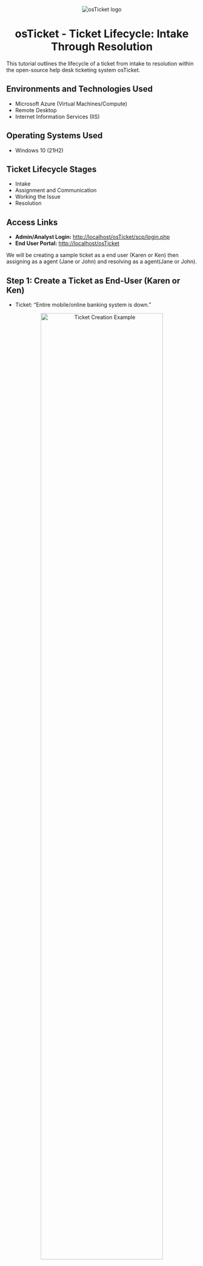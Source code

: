 
<p align="center">
  <img src="https://i.imgur.com/Clzj7Xs.png" alt="osTicket logo" />
</p>

<h1 align="center">osTicket - Ticket Lifecycle: Intake Through Resolution</h1>

<p>
  This tutorial outlines the lifecycle of a ticket from intake to resolution within the open-source help desk ticketing system osTicket.
</p>

<h2>Environments and Technologies Used</h2>
<ul>
  <li>Microsoft Azure (Virtual Machines/Compute)</li>
  <li>Remote Desktop</li>
  <li>Internet Information Services (IIS)</li>
</ul>

<h2>Operating Systems Used</h2>
<ul>
  <li>Windows 10 (21H2)</li>
</ul>

<h2>Ticket Lifecycle Stages</h2>
<ul>
  <li>Intake</li>
  <li>Assignment and Communication</li>
  <li>Working the Issue</li>
  <li>Resolution</li>
</ul>

<h2>Access Links</h2>
<ul>
  <li><strong>Admin/Analyst Login:</strong> <a href="http://localhost/osTicket/scp/login.php">http://localhost/osTicket/scp/login.php</a></li>
  <li><strong>End User Portal:</strong> <a href="http://localhost/osTicket">http://localhost/osTicket</a></li>
</ul>
We will be creating a sample ticket as a end user (Karen or Ken) then assigning as a agent (Jane or John) and resolving as a agent(Jane or John).
<h2>Step 1: Create a Ticket as End-User (Karen or Ken)</h2>
<ul>
  <li>Ticket: “Entire mobile/online banking system is down.”</li>
</ul>

<p align="center">
  <img src="https://i.imgur.com/pBGk9xV.png" width="80%" alt="Ticket Creation Example" />
</p>

<h2>Step 2: Assign Properties as Help Desk Agent (John)</h2>
<ul>
  <li><strong>Ticket 1:</strong> Sev-A (1hr, 24/7) — Department: Online Banking<br />Note: Observe if ticket becomes inaccessible after escalation.</li>
</ul>

<p>
  To assign an SLA, click on the "Default SLA" and select the appropriate one.<br />
  To assign a Help Topic, click the link next to "Help Topic."<br />
  To assign an agent or team, click on "Unassigned" and select the appropriate assignee.
</p>

<p align="center">
  <img src="https://i.imgur.com/RuH4u0Z.png" width="80%" alt="Assign SLA" />
  <img src="https://i.imgur.com/BKNPDk9.png" width="80%" alt="Assign Help Topic" />
  <img src="https://i.imgur.com/TCwXxxz.png" width="80%" alt="Assign Agent or Team" />
</p>

<h2>Step 3: Work Ticket to Completion</h2>
As jane who is a part of the online banking team you can either assign the ticket to yourself or leave it in the online banking team. for this exsample we are assigning it to jane and adding a comment as if we are talking to are team.
  <img src="https://i.imgur.com/XeLtMZi.png" width="80%" alt="Ticket Resolution" />
</p>
 you can add comments to keep your team updated on progress of the ticket.
 
 
 <img src="https://i.imgur.com/8vxuX9X.png" width="80%" alt="Ticket Resolution" />
 
<ul>
 As this is a exsample we are going to pretend we check the system found that the new update to the system is whats cuaseing the issues and we are rolling back the update.
</p>
  <img src="https://i.imgur.com/Mk2gCRV.png" width="80%" alt="Ticket Resolution" />
</p>
  <li>
</ul>

<p align="center">

Now set the ticket to resolved
Ticket: Resolved by Jane</li>
<p>
  To resolve a ticket, click the link next to "Status" and select "Resolved."
</p>
<img src="https://i.imgur.com/j8d8sh4.png" width="80%" alt="Ticket Resolution" />
</p>
  
<h2>Best Practices & Reminders</h2>

<h3>Email Functionality</h3>
<p>Most ticketing systems send email notifications to users whenever a ticket is updated. Users can respond directly through email.</p>

<h3>Real-World Intake</h3>
<p>
  Tickets can be created through phone calls, chat apps, email, web forms, or even casual hallway conversations.<br />
  It's okay to help immediately, but you should always create a ticket to track work for reporting and metrics.
</p>


